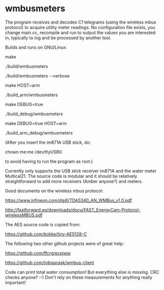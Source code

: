 # wmbusmeters
The program receives and decodes C1 telegrams
(using the wireless mbus protocol) to acquire
utility meter readings. No configuration file
exists, you change main.cc, recompile and run
to output the values you are interested in,
typically to log and be processed by another tool.

Builds and runs on GNU/Linux:

make

./build/wmbusmeters

./build/wmbusmeters --verbose

make HOST=arm

./build_arm/wmbusmeters

make DEBUG=true

./build_debug/wmbusmeters

make DEBUG=true HOST=arm

./build_arm_debug/wmbusmeters

(After you insert the im871A USB stick, do:

chown me:me /dev/ttyUSB0

to avoid having to run the program as root.)

Currently only supports the USB stick receiver im871A
and the water meter Multical21. The source code is modular
and it should be relatively straightforward to add
more receivers (Amber anyone?) and meters.

Good documents on the wireless mbus protocol:

https://www.infineon.com/dgdl/TDA5340_AN_WMBus_v1.0.pdf

http://fastforward.ag/downloads/docu/FAST_EnergyCam-Protocol-wirelessMBUS.pdf

The AES source code is copied from:

https://github.com/kokke/tiny-AES128-C

The following two other github projects were of great help:

https://github.com/ffcrg/ecpiww

https://github.com/tobiasrask/wmbus-client

Code can print total water consumption! But everything else is
missing. CRC checks anyone? :-) Don't rely on these measurements
for anything really important!
